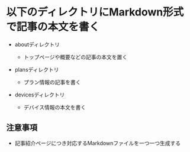 # 以下のディレクトリにMarkdown形式で記事の本文を書く

- aboutディレクトリ
	- トップページや概要などの記事の本文を置く

- plansディレクトリ
	- プラン情報の記事を書く

- devicesディレクトリ
	- デバイス情報の本文を書く

## 注意事項
- 記事紹介ページにつき対応するMarkdownファイルを一つ一つ生成する
